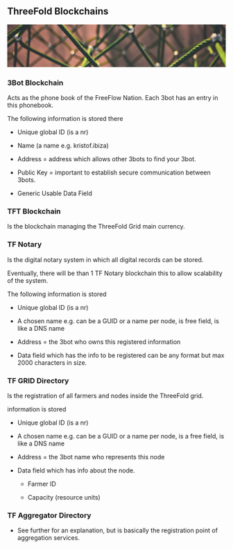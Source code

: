 ## **ThreeFold Blockchains**

![threefold blockchain image](threefold_blockchains.png)

### **3Bot Blockchain**

Acts as the phone book of the FreeFlow Nation. Each 3bot has an entry in this phonebook.

The following information is stored there

* Unique global ID (is a nr)

* Name (a name e.g. kristof.ibiza)

* Address  = address which allows other 3bots to find your 3bot.

* Public Key = important to establish secure communication between 3bots.

* Generic Usable Data Field

### **TFT Blockchain**

Is the blockchain managing the ThreeFold Grid main currency.

### **TF Notary**

Is the digital notary system in which all digital records can be stored.

Eventually, there will be than 1 TF Notary blockchain this to allow scalability of the system.

The following information is stored

* Unique global ID (is a nr)

* A chosen name e.g. can be a GUID or a name per node, is free field, is like a DNS name

* Address  = the 3bot who owns this registered information

* Data field which has the info to be registered can be any format but max 2000 characters in size.

### **TF  GRID Directory**

Is the registration of all farmers and nodes inside the ThreeFold grid.

  information is stored

* Unique global ID (is a nr)

* A chosen name e.g. can be a GUID or a name per node, is a free field, is like a DNS name

* Address  = the 3bot name who represents this node

* Data field which has info about the node.

    * Farmer ID

    * Capacity  (resource units)

### **TF Aggregator Directory**

* See further for an explanation, but is basically the registration point of aggregation services.

